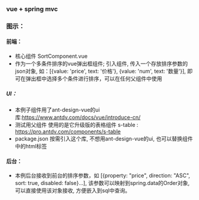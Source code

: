 ### vue + spring mvc

### 图示：


#### 前端： 
* 核心组件 SortComponent.vue
* 作为一个多条件排序的vue弹出框组件; 引入组件, 传入一个存放排序参数的json对象, 如：[{value: 'price', text: '价格'}, {value: 'num', text: '数量'}], 即可在弹出框中选择多个条件进行排序，可以在任何父组件中使用

##### UI：
* 本例子组件用了ant-design-vue的ui库:https://www.antdv.com/docs/vue/introduce-cn/
* 测试用父组件 使用的是它升级版的表格组件 s-table  : https://pro.antdv.com/components/s-table
* package.json 按需引入这个库, 不想用ant-design-vue的ui, 也可以替换组件中的html标签

#### 后台：
* 本例后台接收到前台的排序参数，如 [{property: "price", direction: "ASC", sort: true, disabled: false}...], 该参数可以映射到spring.data的Order对象, 可以直接使用该对象接收, 方便嵌入到sql中查询。

